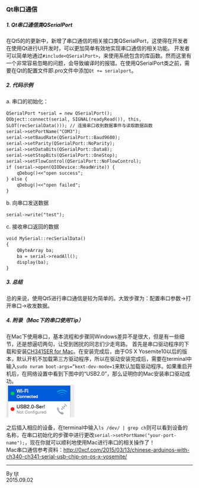 ### Qt串口通信
##### 1. Qt串口通信类QSerialPort
在Qt5的的更新中，新增了串口通信的相关接口类QSerialPort，这使得在开发者在使用Qt进行UI开发时，可以更加简单有效地实现串口通信的相关功能。
开发者可以简单地通过`#include<QSerialPort>`，来使用系统包含的库函数。然而这里有一个非常容易忽略的问题，会导致编译时的报错。在使用QSerialPort类之前，需要在Qt的配置文件即.pro文件中添加`Qt += serialport`。
##### 2. 代码示例
a. 串口的初始化：
```
QSerialPort *serial = new QSerialPort();
QObject::connect(serial, SIGNAL(readyRead()), this, SLOT(recSerialData())); // 连接串口收到数据事件与读取数据函数
serial->setPortName("COM3");
serial->setBaudRate(QSerialPort::Baud9600);
serial->setParity(QSerialPort::NoParity);
serial->setDataBits(QSerialPort::Data8);
serial->setStopBits(QSerialPort::OneStop);
serial->setFlowControl(QSerialPort::NoFlowControl);
if (serial->open(QIODevice::ReadWrite)) {
    qDebug()<<"open success";
} else {
    qDebug()<<"open failed";
}
```
b. 向串口发送数据
```
serial->write("test");
```
c. 接收串口返回的数据
```
void MySerial::recSerialData()
{
    QByteArray ba;
    ba = serial->readAll();
    display(ba);
}
```
##### 3. 总结
总的来说，使用Qt5进行串口通信是较为简单的。大致步骤为：配置串口参数->打开串口->收发数据。

##### 4. 附录（Mac下的串口使用Tip）
在Mac下使用串口，基本流程和步骤同Windows差异不是很大，但是有一些细节，还是想逼叨两句，让受到困扰的同志们少走弯路。
首先是串口驱动程序的下载和安装[CH341SER for Mac](http://0xcf.com/2015/03/13/chinese-arduinos-with-ch340-ch341-serial-usb-chip-on-os-x-yosemite/)。在安装完成后，由于OS X Yosemite10以后的版本，默认开机不加载第三方驱动程序，所以在驱动安装完成后，需要在terminal中输入`sudo nvram boot-args=”kext-dev-mode=1`来默认加载驱动程序。如果重启开机后，在网络设置中看到下图中的“USB2.0”，那么证明你的Mac安装串口驱动成功。  
![pic_usb](https://raw.githubusercontent.com/onlytjt/MarkdownSource/master/pic/QtSerial_1.png)

之后插入相应的设备，在terminal中输入`ls /dev/ | grep ch`则可以看到设备的名称，在串口初始化的步骤中进行更改`serial->setPortName("your-port-name");`，现在你就可以顺利地使用Mac进行串口的相关操作了！  
Mac串口通信参考资料：http://0xcf.com/2015/03/13/chinese-arduinos-with-ch340-ch341-serial-usb-chip-on-os-x-yosemite/
***
By tjt  
2015.09.02



